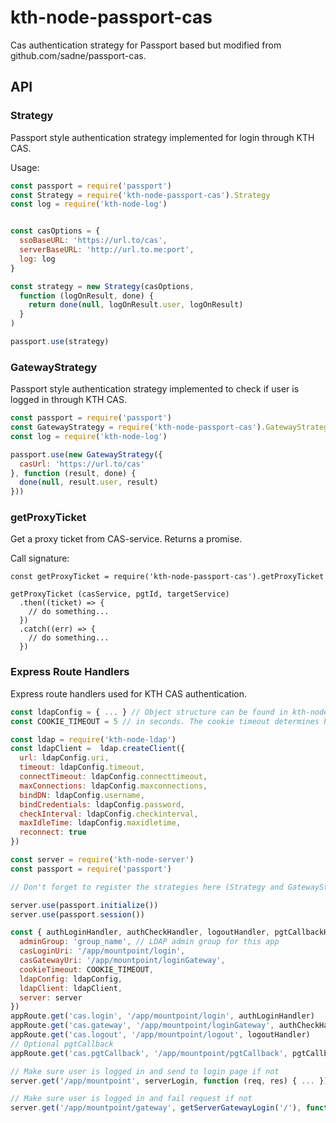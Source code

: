 # kth-node-passport-cas
Cas authentication strategy for Passport based but modified from github.com/sadne/passport-cas.

## API

### Strategy ### 
Passport style authentication strategy implemented for login through KTH CAS.

Usage:

```JavaScript
const passport = require('passport')
const Strategy = require('kth-node-passport-cas').Strategy
const log = require('kth-node-log')


const casOptions = {
  ssoBaseURL: 'https://url.to/cas',
  serverBaseURL: 'http://url.to.me:port',
  log: log
}

const strategy = new Strategy(casOptions,
  function (logOnResult, done) {
    return done(null, logOnResult.user, logOnResult)
  }
)

passport.use(strategy)
```

### GatewayStrategy ###
Passport style authentication strategy implemented to check if user is logged in through KTH CAS.

```JavaScript
const passport = require('passport')
const GatewayStrategy = require('kth-node-passport-cas').GatewayStrategy
const log = require('kth-node-log')

passport.use(new GatewayStrategy({
  casUrl: 'https://url.to/cas'
}, function (result, done) {
  done(null, result.user, result)
}))
```

### getProxyTicket ###
Get a proxy ticket from CAS-service. Returns a promise.

Call signature:

```
const getProxyTicket = require('kth-node-passport-cas').getProxyTicket

getProxyTicket (casService, pgtId, targetService)
  .then((ticket) => {
    // do something...
  })
  .catch((err) => {
    // do something...
  })
```


### Express Route Handlers ###
Express route handlers used for KTH CAS authentication.

```JavaScript
const ldapConfig = { ... } // Object structure can be found in kth-node-configuration
const COOKIE_TIMEOUT = 5 // in seconds. The cookie timeout determines how long a user is considered "anonymous"

const ldap = require('kth-node-ldap')
const ldapClient =  ldap.createClient({
  url: ldapConfig.uri,
  timeout: ldapConfig.timeout,
  connectTimeout: ldapConfig.connecttimeout,
  maxConnections: ldapConfig.maxconnections,
  bindDN: ldapConfig.username,
  bindCredentials: ldapConfig.password,
  checkInterval: ldapConfig.checkinterval,
  maxIdleTime: ldapConfig.maxidletime,
  reconnect: true
})

const server = require('kth-node-server')
const passport = require('passport')

// Don't forget to register the strategies here (Strategy and GatewayStrategy shown above)

server.use(passport.initialize())
server.use(passport.session())

const { authLoginHandler, authCheckHandler, logoutHandler, pgtCallbackHandler, serverLogin, getServerGatewayLogin } = require('kth-node-passport-cas').routeHandlers({
  adminGroup: 'group_name', // LDAP admin group for this app
  casLoginUri: '/app/mountpoint/login',
  casGatewayUri: '/app/mountpoint/loginGateway',
  cookieTimeout: COOKIE_TIMEOUT,  
  ldapConfig: ldapConfig,
  ldapClient: ldapClient,
  server: server
})
appRoute.get('cas.login', '/app/mountpoint/login', authLoginHandler)
appRoute.get('cas.gateway', '/app/mountpoint/loginGateway', authCheckHandler)
appRoute.get('cas.logout', '/app/mountpoint/logout', logoutHandler)
// Optional pgtCallback
appRoute.get('cas.pgtCallback', '/app/mountpoint/pgtCallback', pgtCallbackHandler)

// Make sure user is logged in and send to login page if not
server.get('/app/mountpoint', serverLogin, function (req, res) { ... })

// Make sure user is logged in and fail request if not
server.get('/app/mountpoint/gateway', getServerGatewayLogin('/'), function (req, res) { ... })
```
